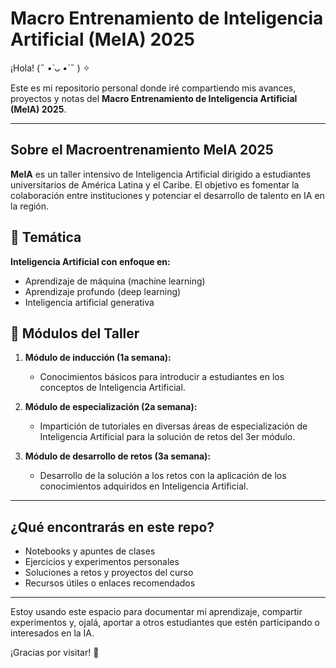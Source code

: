 # Macro Entrenamiento de Inteligencia Artificial (MeIA) 2025

¡Hola! (˵ •̀ ᴗ •́ ˵ ) ✧ 

Este es mi repositorio personal donde iré compartiendo mis avances, proyectos y notas del **Macro Entrenamiento de Inteligencia Artificial (MeIA) 2025**.

---

## Sobre el Macroentrenamiento MeIA 2025

**MeIA** es un taller intensivo de Inteligencia Artificial dirigido a estudiantes universitarios de América Latina y el Caribe. El objetivo es fomentar la colaboración entre instituciones y potenciar el desarrollo de talento en IA en la región.

## 🧠 Temática

**Inteligencia Artificial con enfoque en:**
- Aprendizaje de máquina (machine learning)
- Aprendizaje profundo (deep learning)
- Inteligencia artificial generativa

## 🧩 Módulos del Taller

1. **Módulo de inducción (1a semana):**
   - Conocimientos básicos para introducir a estudiantes en los conceptos de Inteligencia Artificial.

2. **Módulo de especialización (2a semana):**
   - Impartición de tutoriales en diversas áreas de especialización de Inteligencia Artificial para la solución de retos del 3er módulo.

3. **Módulo de desarrollo de retos (3a semana):**
   - Desarrollo de la solución a los retos con la aplicación de los conocimientos adquiridos en Inteligencia Artificial.

---

## ¿Qué encontrarás en este repo?

- Notebooks y apuntes de clases
- Ejercicios y experimentos personales
- Soluciones a retos y proyectos del curso
- Recursos útiles o enlaces recomendados

---

Estoy usando este espacio para documentar mi aprendizaje, compartir experimentos y, ojalá, aportar a otros estudiantes que estén participando o interesados en la IA.

¡Gracias por visitar! 🚀